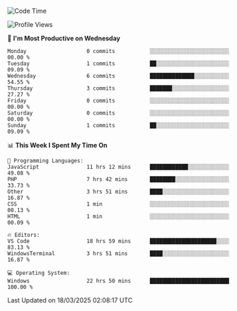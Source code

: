 <!--START_SECTION:waka-->
![Code Time](http://img.shields.io/badge/Code%20Time-4%2C365%20hrs%2042%20mins-blue)

![Profile Views](http://img.shields.io/badge/Profile%20Views-0-blue)

📅 **I'm Most Productive on Wednesday** 

```text
Monday                   0 commits           ░░░░░░░░░░░░░░░░░░░░░░░░░   00.00 % 
Tuesday                  1 commits           ██░░░░░░░░░░░░░░░░░░░░░░░   09.09 % 
Wednesday                6 commits           ██████████████░░░░░░░░░░░   54.55 % 
Thursday                 3 commits           ███████░░░░░░░░░░░░░░░░░░   27.27 % 
Friday                   0 commits           ░░░░░░░░░░░░░░░░░░░░░░░░░   00.00 % 
Saturday                 0 commits           ░░░░░░░░░░░░░░░░░░░░░░░░░   00.00 % 
Sunday                   1 commits           ██░░░░░░░░░░░░░░░░░░░░░░░   09.09 % 
```


📊 **This Week I Spent My Time On** 

```text
💬 Programming Languages: 
JavaScript               11 hrs 12 mins      ████████████░░░░░░░░░░░░░   49.08 % 
PHP                      7 hrs 42 mins       ████████░░░░░░░░░░░░░░░░░   33.73 % 
Other                    3 hrs 51 mins       ████░░░░░░░░░░░░░░░░░░░░░   16.87 % 
CSS                      1 min               ░░░░░░░░░░░░░░░░░░░░░░░░░   00.13 % 
HTML                     1 min               ░░░░░░░░░░░░░░░░░░░░░░░░░   00.09 % 

🔥 Editors: 
VS Code                  18 hrs 59 mins      █████████████████████░░░░   83.13 % 
WindowsTerminal          3 hrs 51 mins       ████░░░░░░░░░░░░░░░░░░░░░   16.87 % 

💻 Operating System: 
Windows                  22 hrs 50 mins      █████████████████████████   100.00 % 
```


 Last Updated on 18/03/2025 02:08:17 UTC
<!--END_SECTION:waka-->
